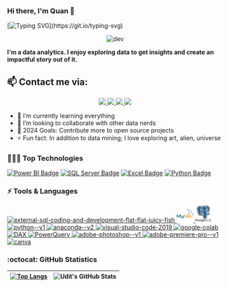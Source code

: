 ### Hi there, I'm Quan 👋 
[![Typing SVG](https://readme-typing-svg.herokuapp.com?font=arial&color=3384B4&lines=Welcome+to+my+GitHub+...)](https://git.io/typing-svg)

<p align="center"> 
  <img src="https://camo.githubusercontent.com/c1dcb74cc1c1835b1d716f5051499a2814c683c806b15f04b0eba492863703e9/68747470733a2f2f63646e2e6472696262626c652e636f6d2f75736572732f3733303730332f73637265656e73686f74732f363538313234332f6176656e746f2e676966" alt="dev" width="50%"/>
</p>

**I'm a data analytics. I enjoy exploring data to get insights and create an impactful story out of it.**
## 📫 Contact me via:
<p align="center">
  <a href="www.linkedin.com/in/tmquan110303" target="_blank">
    <img src="https://img.icons8.com/fluent/48/000000/linkedin.png"/>
  </a>
  <a href="https://www.facebook.com/BinXoai" alt="Facebook">
    <img src="https://img.icons8.com/fluent/48/000000/facebook-new.png" target="_blank" />
  </a> 
  <a href="https://github.com/tmquan11032003" alt="Github">
    <img src="https://img.icons8.com/fluent/48/000000/github.png"/>
  </a>
  <a href="mailto:tranminhquan11032003@gmail.com" alt="Email">
    <img src="https://img.icons8.com/fluent/48/000000/mailing.png"/>
  </a>
</p>

- 🌱 I’m currently learning everything
- 💞️ I’m looking to collaborate with other data nerds
- 🥅 2024 Goals: Contribute more to open source projects
- ⚡ Fun fact: In addition to data mining; I love exploring art, alien, universe 

### 👨🏽‍💻 Top Technologies

[![Power BI Badge](https://img.shields.io/badge/-Power%20BI-F2C811?style=for-the-badge&labelColor=212121&logo=powerbi)](#) 
[![SQL Server Badge](https://img.shields.io/badge/-SQL%20Server-CC2927?style=for-the-badge&labelColor=212121&logo=Microsoft%20SQL%20Server&logoColor=CC2927)](#) 
[![Excel Badge](https://img.shields.io/badge/-Microsoft%20Excel-217346?style=for-the-badge&labelColor=212121&logo=Microsoft%20Excel&logoColor=217346)](#) 
[![Python Badge](https://img.shields.io/badge/-Python-3776AB?style=for-the-badge&labelColor=212121&logo=python)](#)

### :zap: Tools & Languages

<p align="left"> 
    <a href="https://en.wikipedia.org/wiki/SQL" target="_blank"> 
        <img width="40" height="40" src="https://img.icons8.com/external-flat-juicy-fish/60/external-sql-coding-and-development-flat-flat-juicy-fish.png" alt="external-sql-coding-and-development-flat-flat-juicy-fish"/> 
    </a> 
    <a href="https://www.mysql.com/" target="_blank"> 
        <img src="https://raw.githubusercontent.com/devicons/devicon/master/icons/mysql/mysql-original-wordmark.svg" alt="mysql" width="40" height="40"/> 
    </a> 
    <a href="https://www.postgresql.org" target="_blank">
        <img src="https://raw.githubusercontent.com/devicons/devicon/master/icons/postgresql/postgresql-original-wordmark.svg" alt="postgresql" width="40" height="40"/> 
    </a> 
    <a href="https://www.python.org/" target="_blank">
        <img width="40" height="40" src="https://img.icons8.com/color/48/python--v1.png" alt="python--v1"/>
    </a>
    <a href="https://anaconda.org/" target="_blank">
        <img width="40" height="40" src="https://img.icons8.com/fluency/48/anaconda--v2.png" alt="anaconda--v2"/>
    </a>
    <a href="https://visualstudio.microsoft.com/" target="_blank">
        <img width="40" height="40" src="https://img.icons8.com/fluency/48/visual-studio-code-2019.png" alt="visual-studio-code-2019"/>
    </a>
    <a href="https://colab.research.google.com/?hl=vi" target="_blank">
        <img width="40" height="40" src="https://img.icons8.com/color/48/google-colab.png" alt="google-colab"/>
    </a>
    <a href="https://en.wikipedia.org/wiki/Data_analysis_expressions" target="_blank">
        <img src="https://media.licdn.com/dms/image/D5612AQGyV2K-dtAllQ/article-cover_image-shrink_600_2000/0/1686023240604?e=2147483647&v=beta&t=ifGYtLjDkovKwYDbiOZyi7ArPcMEunN0j0kVu49iodo" alt="DAX" width="50" height="40"/> 
    </a> 
    <a href="https://docs.microsoft.com/en-us/power-query/" target="_blank">
        <img src="https://www.ambient-it.net/wp-content/uploads/2022/06/formation-power-query.png" alt="PowerQuery" width="40" height="40"/> 
    </a>
    <a href="https://www.adobe.com/vn_en/products/photoshop/landpa.html?gclid=Cj0KCQiA4Y-sBhC6ARIsAGXF1g7_JtdOMONEaJnaX2eljchmNmddCRAnojL-NePSng2CBIF5p0P7yzUaApZgEALw_wcB&sdid=GVTYXXRQ&mv=search&mv2=paidsearch&ef_id=Cj0KCQiA4Y-sBhC6ARIsAGXF1g7_JtdOMONEaJnaX2eljchmNmddCRAnojL-NePSng2CBIF5p0P7yzUaApZgEALw_wcB:G:s&s_kwcid=AL!3085!3!645660915311!e!!g!!photoshop!18197057452!141007502575&gad_source=1" target="_blank">
        <img width="40" height="40" src="https://img.icons8.com/color/48/adobe-photoshop--v1.png" alt="adobe-photoshop--v1"/>
    </a>
    <a href="https://www.adobe.com/vn_en/products/premiere/campaign/pricing.html?gclid=Cj0KCQiA4Y-sBhC6ARIsAGXF1g5eDuj9_ggKK8II21mBskgd85gmP7XsAuR7lGg7ckIsan1L7ZyLZkoaAtQ2EALw_wcB&sdid=M3T3SPSL&mv=search&mv2=paidsearch&ef_id=Cj0KCQiA4Y-sBhC6ARIsAGXF1g5eDuj9_ggKK8II21mBskgd85gmP7XsAuR7lGg7ckIsan1L7ZyLZkoaAtQ2EALw_wcB:G:s&s_kwcid=AL!3085!3!644456714576!e!!g!!adobe%20premiere!18197057503!141007522535&gad_source=1" target="_blank">
        <img width="40" height="40" src="https://img.icons8.com/color/48/adobe-premiere-pro--v1.png" alt="adobe-premiere-pro--v1"/>
    </a>
    <a href="https://www.canva.com/" target="_blank">
        <img width="40" height="40" src="https://img.icons8.com/nolan/64/canva.png" alt="canva"/>
    </a>
</p>

### :octocat: GitHub Statistics
| [![Top Langs](https://github-readme-stats.vercel.app/api/top-langs/?username=tmquan11032003&layout=compact&theme=tokyonight&hide_border=true)](https://github.com/anuraghazra/github-readme-stats) | ![Udit's GitHub Stats](https://github-readme-stats.vercel.app/api?username=tmquan11032003&show_icons=true&theme=tokyonight&hide_border=true&hide=contribs,prs&custom_title=Udit's%20GitHub%20Stats) |
| ----------------------------------------------------------------------------------------------------------------------------------------------------------------------------------------------- | ------------------------------------------------------------------------------------------------------------------------------------------------------------------------------------------------ |








